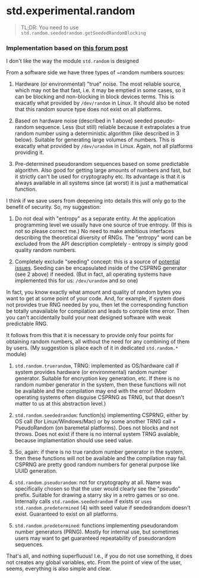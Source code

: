 ﻿# std.experimental.random

> TL;DR: You need to use `std.random.seededrandom.getSeededRandomBlocking`

### Implementation based on [this forum post](https://forum.dlang.org/post/yklxasqnjhslewtkrejv@forum.dlang.org)

I don't like the way the module `std.random` is designed

From a software side we have three types of ~random numbers sources:

1. Hardware (or environmental) "true" noise.
The most reliable source, which may not be that fast, i.e. it may be emptied in some cases, so it can be blocking and non-blocking in block devices terms.
This is exacatly what provided by `/dev/random` in Linux. It should also be noted that this random source type does not exist on all platforms.

2. Based on hardware noise (described in 1 above) seeded pseudo-random sequence.
Less (but still) reliable because it extrapolates a true random number using a deterministic algorithm (like described in 3 below). Suitable for generating large volumes of numbers.
This is exacatly what provided by `/dev/urandom` in Linux. Again, not all platforms providing it.

3. Pre-determined pseudorandom sequences based on some predictable algorithm.
Also good for getting large amounts of numbers and fast, but it strictly can't be used for cryptography etc. Its advantage is that it is always available in all systems since (at worst) it is just a mathematical function.

I think if we save users from deepening into details this will only go to the benefit of security. So, my suggestion:

1. Do not deal with "entropy" as a separate entity. At the application programming level we usually have one source of true entropy. (If this is not so please correct me.) No need to make ambitious interfaces describing the theoretical diversity of RNGs. The "entropy" word can be excluded from the API description completely - entropy is simply good quality random numbers.

2. Completely exclude "seeding" concept: this is a source of [potential issues](https://github.com/dlang/phobos/pull/10865). Seeding can be encapsulated inside of the CSPRNG generator (see 2 above) if needed. (But in fact, all operating systems have implemented this for us: `/dev/urandom` and so one)

In fact, you know exactly what amount and quality of random bytes you want to get at some point of your code. And, for example, if system does not provides true RNG needed by you, then let the corresponding function be totally unavailable for compilation and leads to compile time error. Then you can't accidentally build your neat designed software with weak predictable RNG.

It follows from this that it is necessary to provide only four points for obtaining random numbers, all without the need for any combining of them by users. (My suggestion is place each of it in dedicated `std.random.*` module)

1. `std.random.truerandom`, TRNG: implemented as OS/hardware call if system provides hardware (or environmental) random number generator. Suitable for encryption key generation, etc.
If there is no random number generator in the system, then these functions will not be available and the compilation may end with the error!
(Modern operating systems often disguise CSPRNG as TRNG, but that doesn't matter to us at this abstraction level.)

3. `std.random.seededrandom`: function(s) implementing CSPRNG, either by OS call (for Linux/Windows/Mac) or by some another TRNG call + PseudoRandom (on baremetal platforms). Does not blocks and not throws. Does not exist if there is no internal system TRNG avalable, because implamentation should use seed value.
4. So, again: if there is no true random number generator in the system, then these functions will not be available and the compilation may fail.
CSPRNG are pretty good random numbers for general purpose like UUID generation.

5. `std.random.pseudorandom`: not for cryptography at all. Name was specifically chosen so that the user would clearly see the "pseudo" prefix.
Suitable for drawing a starry sky in a retro games or so one. Internally calls `std.random.seededrandom` if exists or `uses std.random.predetermined` (4) with seed value if seededrandom doesn't exist.
Guaranteed to exist on all platforms.

7. `std.random.predetermined`: functions implementing pseudorandom number generators (PRNG). Mostly for internal use, but sometimes users may want to get guaranteed repeatability of pseudorandom sequences.

That's all, and nothing superfluous! I.e., if you do not use something, it does not creates any global variables, etc. From the point of view of the user, seems, everything is also simple and clear.

